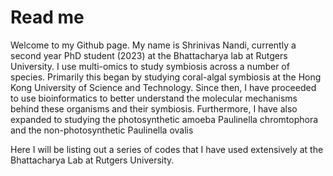 # Read me 

Welcome to my Github page. My name is Shrinivas Nandi, currently a second year PhD student (2023) at the Bhattacharya lab at Rutgers University. I use multi-omics to study symbiosis across a number of species. Primarily this began by studying coral-algal symbiosis at the Hong Kong University of Science and Technology. Since then, I have proceeded to use bioinformatics to better understand the molecular mechanisms behind these organisms and their symbiosis. Furthermore, I have also expanded to studying the photosynthetic amoeba Paulinella chromtophora and the non-photosynthetic Paulinella ovalis 

Here I will be listing out a series of codes that I have used extensively at the Bhattacharya Lab at Rutgers University.

